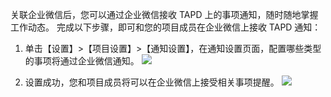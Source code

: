 关联企业微信后，您可以通过企业微信接收 TAPD 上的事项通知，随时随地掌握工作动态。
完成以下步骤，即可和您的项目成员在企业微信上接收 TAPD 通知：

1. 单击【设置】>【项目设置】>【通知设置】，在通知设置页面，配置哪些类型的事项将通过企业微信通知。
![](http://imgcache.tce.fsphere.cn/static/mc.qcloudimg.com/static/img/e11812391033fd4f57a83c787029ed3c/image.png)

2. 设置成功，您和项目成员将可以在企业微信上接受相关事项提醒。
![](http://imgcache.tce.fsphere.cn/static/mc.qcloudimg.com/static/img/554de40d8c02634968ceffee771199c5/image.jpg)

